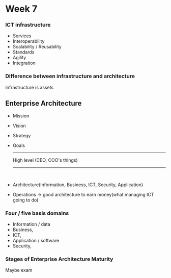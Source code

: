 # Week 7



### ICT infrastructure 

- Services
- Interoperability
- Scalability / Reusability
- Standards
- Agility
- Integration



### Difference between infrastructure and architecture

Infrastructure is assets 

## Enterprise Architecture

- Mission

- Vision

- Strategy

- Goals

  <hr> High level (CEO, COO's things)

  ------

  ​

- Architecture(Information, Business, ICT, Security, Application)

- Operations -> good architecture to earn money(what managing ICT going to do)



### Four / five basis domains

* Information / data
* Business, 
* ICT, 
* Application / software
* Security, 



### Stages of Enterprise Architecture Maturity

Maybe exam

